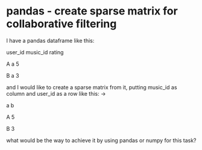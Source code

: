 
# pandas - create sparse matrix for collaborative filtering

I have a pandas dataframe like this:




user_id
music_id
rating




A
a
5


B
a
3




and I would like to create a sparse matrix from it, putting music_id as column and user_id as a row like this:
->





a
b




A
5



B
3





what would be the way to achieve it by using pandas or numpy for this task?

        